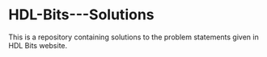 # HDL-Bits---Solutions
This is a repository containing solutions to  the  problem statements given in HDL Bits website. 

